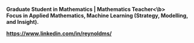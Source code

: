 <b>Graduate Student in Mathematics | Mathematics Teacher<\b>
<br>Focus in Applied Mathematics, Machine Learning (Strategy, Modelling, and Insight).

https://www.linkedin.com/in/reynoldms/


